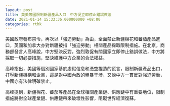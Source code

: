 ```yaml
---
layout: post
title: 英美等國限制新疆產品入口　中方促立即停止錯誤做法
date: 2021-01-14 15:33:36.000000000 +08:00
categories: rthk
---
```


美國政府發布禁令，再次以「強迫勞動」為由，全面禁止新疆棉花和蕃茄產品進口，英國和加拿大亦對新疆被指「強迫勞動」相關產品採取限制措施。在北京，商務部發言人高峰說，中方堅決反對，強烈敦促有關國家立即停止錯誤做法，中方將採取一切必要措施，堅決維護中方企業的合法權益。

高峰指出，美國等個別國家基於虛假信息和憑空捏造的謊言，限制新疆產品出口，打壓新疆機構和企業，這是對中國內政的粗暴干涉，又說中方一貫反對強迫勞動，中國亦有法律明確禁止。

高峰提到，新疆棉花、蕃茄等產品在全球相關產業鏈、供應鏈中有重要地位，限制措施將對全球產業鏈、供應鏈帶來破壞性影響，阻礙世界經濟復蘇。
